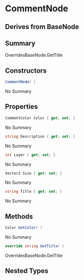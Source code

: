 # CommentNode

## Derives from BaseNode

## Summary

OverridesBaseNode.GetTitle
## Constructors

```c#
CommentNode( ) 
```
No Summary
## Properties

```c#
CommentColor Color { get; set; } 
```
No Summary
```c#
string Description { get; set; } 
```
No Summary
```c#
int Layer { get; set; } 
```
No Summary
```c#
Vector2 Size { get; set; } 
```
No Summary
```c#
string Title { get; set; } 
```
No Summary
## Methods

```c#
Color GetColor( ) 
```
No Summary
```c#
override string GetTitle( ) 
```
OverridesBaseNode.GetTitle
## Nested Types

